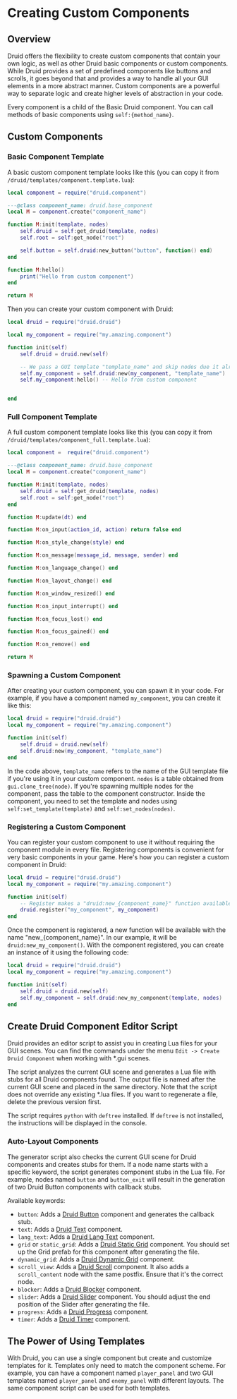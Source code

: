 # Creating Custom Components

## Overview

Druid offers the flexibility to create custom components that contain your own logic, as well as other Druid basic components or custom components. While Druid provides a set of predefined components like buttons and scrolls, it goes beyond that and provides a way to handle all your GUI elements in a more abstract manner. Custom components are a powerful way to separate logic and create higher levels of abstraction in your code.

Every component is a child of the Basic Druid component. You can call methods of basic components using `self:{method_name}`.

## Custom Components

### Basic Component Template
A basic custom component template looks like this (you can copy it from `/druid/templates/component.template.lua`):

```lua
local component = require("druid.component")

---@class component_name: druid.base_component
local M = component.create("component_name")

function M:init(template, nodes)
    self.druid = self:get_druid(template, nodes)
    self.root = self:get_node("root")

    self.button = self.druid:new_button("button", function() end)
end

function M:hello()
    print("Hello from custom component")
end

return M
```

Then you can create your custom component with Druid:
```lua
local druid = require("druid.druid")

local my_component = require("my.amazing.component")

function init(self)
    self.druid = druid.new(self)

    -- We pass a GUI template "template_name" and skip nodes due it already on the scene
    self.my_component = self.druid:new(my_component, "template_name")
    self.my_component:hello() -- Hello from custom component


end

```

### Full Component Template

A full custom component template looks like this (you can copy it from `/druid/templates/component_full.template.lua`):

```lua
local component =  require("druid.component")

---@class component_name: druid.base_component
local M = component.create("component_name")

function M:init(template, nodes)
    self.druid = self:get_druid(template, nodes)
    self.root = self:get_node("root")
end

function M:update(dt) end

function M:on_input(action_id, action) return false end

function M:on_style_change(style) end

function M:on_message(message_id, message, sender) end

function M:on_language_change() end

function M:on_layout_change() end

function M:on_window_resized() end

function M:on_input_interrupt() end

function M:on_focus_lost() end

function M:on_focus_gained() end

function M:on_remove() end

return M
```

### Spawning a Custom Component

After creating your custom component, you can spawn it in your code. For example, if you have a component named `my_component`, you can create it like this:

```lua
local druid = require("druid.druid")
local my_component = require("my.amazing.component")

function init(self)
    self.druid = druid.new(self)
    self.druid:new(my_component, "template_name")
end
```

In the code above, `template_name` refers to the name of the GUI template file if you're using it in your custom component. `nodes` is a table obtained from `gui.clone_tree(node)`. If you're spawning multiple nodes for the component, pass the table to the component constructor. Inside the component, you need to set the template and nodes using `self:set_template(template)` and `self:set_nodes(nodes)`.

### Registering a Custom Component

You can register your custom component to use it without requiring the component module in every file. Registering components is convenient for very basic components in your game. Here's how you can register a custom component in Druid:

```lua
local druid = require("druid.druid")
local my_component = require("my.amazing.component")

function init(self)
    -- Register makes a "druid:new_{component_name}" function available
    druid.register("my_component", my_component)
end
```

Once the component is registered, a new function will be available with the name "new_{component_name}". In our example, it will be `druid:new_my_component()`. With the component registered, you can create an instance of it using the following code:

```lua
local druid = require("druid.druid")
local my_component = require("my.amazing.component")

function init(self)
    self.druid = druid.new(self)
    self.my_component = self.druid:new_my_component(template, nodes)
end
```

## Create Druid Component Editor Script

Druid provides an editor script to assist you in creating Lua files for your GUI scenes. You can find the commands under the menu `Edit -> Create Druid Component` when working with *.gui scenes.

The script analyzes the current GUI scene and generates a Lua file with stubs for all Druid components found. The output file is named after the current GUI scene and placed in the same directory. Note that the script does not override any existing *.lua files. If you want to regenerate a file, delete the previous version first.

The script requires `python` with `deftree` installed. If `deftree` is not installed, the instructions will be displayed in the console.

### Auto-Layout Components

The generator script also checks the current GUI scene for Druid components and creates stubs for them. If a node name starts with a specific keyword, the script generates component stubs in the Lua file. For example, nodes named `button` and `button_exit` will result in the generation of two Druid Button components with callback stubs.

Available keywords:
- `button`: Adds a [Druid Button](01-components.md#button) component and generates the callback stub.
- `text`: Adds a [Druid Text](01-components.md#text) component.
- `lang_text`: Adds a [Druid Lang Text](01-components.md#lang-text) component.
- `grid` or `static_grid`: Adds a [Druid Static Grid](01-components.md#static-grid) component. You should set up the Grid prefab for this component after generating the file.
- `dynamic_grid`: Adds a [Druid Dynamic Grid](01-components.md#dynamic-grid) component.
- `scroll_view`: Adds a [Druid Scroll](01-components.md#scroll) component. It also adds a `scroll_content` node with the same postfix. Ensure that it's the correct node.
- `blocker`: Adds a [Druid Blocker](01-components.md#blocker) component.
- `slider`: Adds a [Druid Slider](01-components.md#slider) component. You should adjust the end position of the Slider after generating the file.
- `progress`: Adds a [Druid Progress](01-components.md#progress) component.
- `timer`: Adds a [Druid Timer](01-components.md#timer) component.

## The Power of Using Templates

With Druid, you can use a single component but create and customize templates for it. Templates only need to match the component scheme. For example, you can have a component named `player_panel` and two GUI templates named `player_panel` and `enemy_panel` with different layouts. The same component script can be used for both templates.

